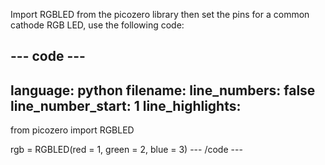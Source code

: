 Import RGBLED from the picozero library then set the pins for a common cathode RGB LED, use the following code:

--- code ---
---
language: python filename: line_numbers: false line_number_start: 1
line_highlights:
---
from picozero import RGBLED

rgb = RGBLED(red = 1, green = 2, blue = 3) --- /code ---

